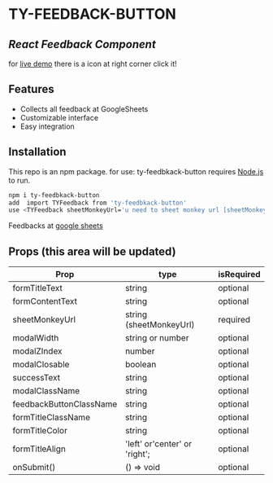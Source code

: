 # TY-FEEDBACK-BUTTON

## _React Feedback Component_

for [live demo](https://react-for-feedback-button-qeosdyprr-oguzhansezer.vercel.app/) 
there is a icon at right corner click it!

## Features

-   Collects all feedback at GoogleSheets
-   Customizable interface
-   Easy integration

## Installation

This repo is an npm package. for use:
ty-feedbkack-button requires [Node.js](https://nodejs.org/) to run.

```sh
npm i ty-feedbkack-button
add  import TYFeedback from 'ty-feedbkack-button'
use <TYFeedback sheetMonkeyUrl='u need to sheet monkey url [sheetMonkey](https://sheetmonkey.io/)' />
```

Feedbacks at [google sheets](https://docs.google.com/spreadsheets/d/e/2PACX-1vTrQrVzfPNG1Ao3IhbiITbzsJq3oTVF5ADD2SuQxMONRXRlEU-hYslVY-xfMuvVGA94NgCIQWj9XgLi/pubhtml)

## Props (this area will be updated)

| Prop                    | type                          | isRequired |
| ----------------------- | ----------------------------- | ---------- |
| formTitleText           | string                        | optional   |
| formContentText         | string                        | optional   |
| sheetMonkeyUrl          | string (sheetMonkeyUrl)       | required   |
| modalWidth              | string or number              | optional   |
| modalZIndex             | number                        | optional   |
| modalClosable           | boolean                       | optional   |
| successText             | string                        | optional   |
| modalClassName          | string                        | optional   |
| feedbackButtonClassName | string                        | optional   |
| formTitleClassName      | string                        | optional   |
| formTitleColor          | string                        | optional   |
| formTitleAlign          | 'left' or'center' or 'right'; | optional   |
| onSubmit()              | () => void                    | optional   |
